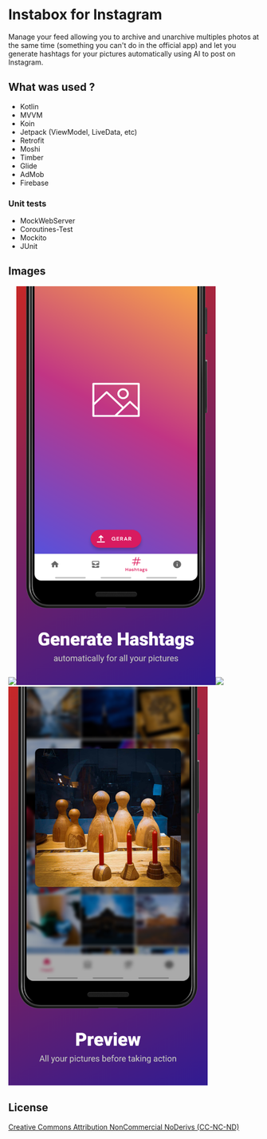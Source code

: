 # Instabox for Instagram
Manage your feed allowing you to archive and unarchive multiples photos at the same time (something you can't do in the official app) and let you generate hashtags for your pictures automatically using AI to post on Instagram.

## What was used ?
- Kotlin
- MVVM
- Koin
- Jetpack (ViewModel, LiveData, etc)
- Retrofit
- Moshi
- Timber
- Glide
- AdMob
- Firebase

### Unit tests
- MockWebServer
- Coroutines-Test
- Mockito
- JUnit

## Images
<img src="https://github.com/Tgo1014/Instabox-for-Instagram/blob/master/images/manage.png?raw=true" width="400"><img src="https://github.com/Tgo1014/Instabox-for-Instagram/blob/master/images/hashtags.png?raw=true" width="400"><img src="https://github.com/Tgo1014/Instabox-for-Instagram/blob/master/images/multiple.png?raw=true" width="400"><img src="https://github.com/Tgo1014/Instabox-for-Instagram/blob/master/images/preview.png?raw=true" width="400">

## License

[Creative Commons Attribution NonCommercial NoDerivs (CC-NC-ND)](https://tldrlegal.com/license/creative-commons-attribution-noncommercial-noderivs-%28cc-nc-nd%29#summary)
